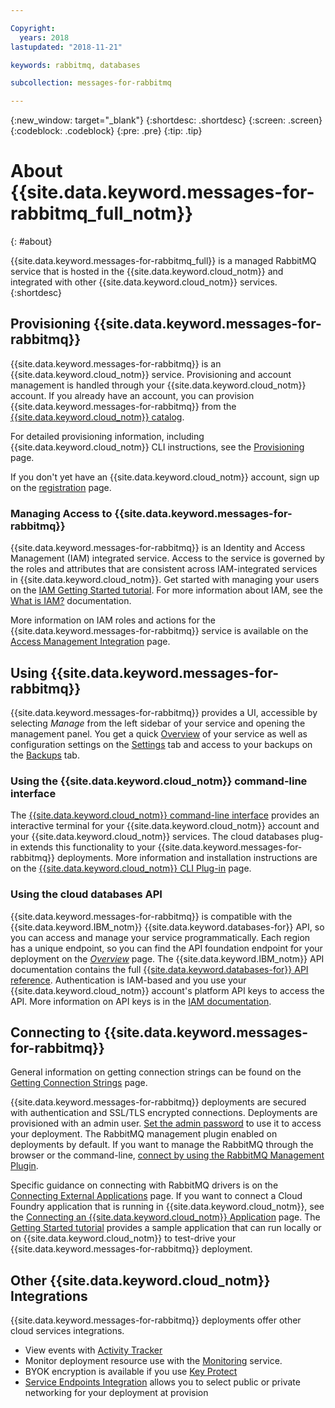 ```yaml
---

Copyright:
  years: 2018
lastupdated: "2018-11-21"

keywords: rabbitmq, databases

subcollection: messages-for-rabbitmq

---
```


{:new_window: target="_blank"}
{:shortdesc: .shortdesc}
{:screen: .screen}
{:codeblock: .codeblock}
{:pre: .pre}
{:tip: .tip}

# About {{site.data.keyword.messages-for-rabbitmq_full_notm}}
{: #about}

{{site.data.keyword.messages-for-rabbitmq_full}} is a managed RabbitMQ service that is hosted in the {{site.data.keyword.cloud_notm}} and integrated with other {{site.data.keyword.cloud_notm}} services. 
{:shortdesc}

## Provisioning {{site.data.keyword.messages-for-rabbitmq}}

{{site.data.keyword.messages-for-rabbitmq}} is an {{site.data.keyword.cloud_notm}} service. Provisioning and account management is handled through your {{site.data.keyword.cloud_notm}} account. If you already have an account, you can provision {{site.data.keyword.messages-for-rabbitmq}} from the [{{site.data.keyword.cloud_notm}} catalog](https://{DomainName}/catalog/services/messages-for-rabbitmq).

For detailed provisioning information, including {{site.data.keyword.cloud_notm}} CLI instructions, see the [Provisioning](/docs/services/messages-for-rabbitmq?topic=cloud-databases-provisioning) page.

If you don't yet have an {{site.data.keyword.cloud_notm}} account, sign up on the [registration](https://{DomainName}/registration/) page.

### Managing Access to {{site.data.keyword.messages-for-rabbitmq}}

{{site.data.keyword.messages-for-rabbitmq}} is an Identity and Access Management (IAM) integrated service. Access to the service is governed by the roles and attributes that are consistent across IAM-integrated services in {{site.data.keyword.cloud_notm}}. Get started with managing your users on the [IAM Getting Started tutorial](/docs/iam?topic=iam-getstarted). For more information about IAM, see the [What is IAM?](/docs/iam?topic=iam-iamoverview) documentation.

More information on IAM roles and actions for the {{site.data.keyword.messages-for-rabbitmq}} service is available on the [Access Management Integration](/docs/services/messages-for-rabbitmq?topic=cloud-databases-iam) page.

## Using {{site.data.keyword.messages-for-rabbitmq}}

{{site.data.keyword.messages-for-rabbitmq}} provides a UI, accessible by selecting _Manage_ from the left sidebar of your service and opening the management panel. You get a quick [Overview](/docs/services/messages-for-rabbitmq?topic=messages-for-rabbitmq-dashboard-overview) of your service as well as configuration settings on the [Settings](/docs/services/messages-for-rabbitmq?topic=messages-for-rabbitmq-dashboard-overview#settings) tab and access to your backups on the [Backups](/docs/services/messages-for-rabbitmq?topic=cloud-databases-dashboard-backups) tab.

### Using the {{site.data.keyword.cloud_notm}} command-line interface

The [{{site.data.keyword.cloud_notm}} command-line interface](/docs/cli/reference/ibmcloud?topic=cloud-cli-install-ibmcloud-cli) provides an interactive terminal for your {{site.data.keyword.cloud_notm}} account and your {{site.data.keyword.cloud_notm}} services. The cloud databases plug-in extends this functionality to your {{site.data.keyword.messages-for-rabbitmq}} deployments. More information and installation instructions are on the [{{site.data.keyword.cloud_notm}} CLI Plug-in](/docs/databases-cli-plugin?topic=cloud-databases-cli-cdb-reference) page.

### Using the cloud databases API

{{site.data.keyword.messages-for-rabbitmq}} is compatible with the {{site.data.keyword.IBM_notm}} {{site.data.keyword.databases-for}} API, so you can access and manage your service programmatically. Each region has a unique endpoint, so you can find the API foundation endpoint for your deployment on the [_Overview_](/docs/services/messages-for-rabbitmq?topic=messages-for-rabbitmq-dashboard-overview) page. The {{site.data.keyword.IBM_notm}} API documentation contains the full [{{site.data.keyword.databases-for}} API reference](https://{DomainName}/apidocs/cloud-databases-api). Authentication is IAM-based and you use your {{site.data.keyword.cloud_notm}} account's platform API keys to access the API. More information on API keys is in the [IAM documentation](/docs/iam/apikeys?topic=iam-manapikey).

## Connecting to {{site.data.keyword.messages-for-rabbitmq}}

General information on getting connection strings can be found on the [Getting Connection Strings](/docs/services/messages-for-rabbitmq?topic=messages-for-rabbitmq-connection-strings) page.

{{site.data.keyword.messages-for-rabbitmq}} deployments are secured with authentication and SSL/TLS encrypted connections. Deployments are provisioned with an admin user. [Set the admin password](/docs/services/messages-for-rabbitmq?topic=messages-for-rabbitmq-admin-password) to use it to access your deployment. The RabbitMQ management plugin enabled on deployments by default. If you want to manage the RabbitMQ through the browser or the command-line, [connect by using the RabbitMQ Management Plugin](/docs/services/messages-for-rabbitmq?topic=messages-for-rabbitmq-management-plugin).

Specific guidance on connecting with RabbitMQ drivers is on the [Connecting External Applications](/docs/services/messages-for-rabbitmq?topic=messages-for-rabbitmq-external-app) page. If you want to connect a Cloud Foundry application that is running in {{site.data.keyword.cloud_notm}}, see the [Connecting an {{site.data.keyword.cloud_notm}} Application](/docs/services/messages-for-rabbitmq?topic=messages-for-rabbitmq-ibmcloud-app) page. The [Getting Started tutorial](/docs/services/messages-for-rabbitmq?topic=messages-for-rabbitmq-getting-started) provides a sample application that can run locally or on {{site.data.keyword.cloud_notm}} to test-drive your {{site.data.keyword.messages-for-rabbitmq}} deployment.

## Other {{site.data.keyword.cloud_notm}} Integrations

{{site.data.keyword.messages-for-rabbitmq}} deployments offer other cloud services integrations. 
- View events with [Activity Tracker](/docs/services/messages-for-rabbitmq?topic=cloud-databases-activity-tracker)
- Monitor deployment resource use with the [Monitoring](/docs/services/messages-for-rabbitmq?topic=cloud-databases-monitoring) service.
- BYOK encryption is available if you use [Key Protect](/docs/services/messages-for-rabbitmq?topic=cloud-databases-key-protect)
- [Service Endpoints Integration](/docs/services/messages-for-rabbitmq?topic=cloud-databases-service-endpoints) allows you to select public or private networking for your deployment at provision